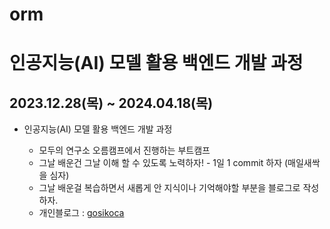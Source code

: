 # orm

# 인공지능(AI) 모델 활용 백엔드 개발 과정
## 2023.12.28(목) ~ 2024.04.18(목)  

* 인공지능(AI) 모델 활용 백엔드 개발 과정
  
  - 모두의 연구소 오름캠프에서 진행하는 부트캠프 
  - 그날 배운건 그날 이해 할 수 있도록 노력하자! - 1일 1 commit 하자 (매일새싹을 심자)
  - 그날 배운걸 복습하면서 새롭게 안 지식이나 기억해야할 부분을 블로그로 작성하자. 
  - 개인블로그 : [gosikoca](https://gosikoca.tistory.com/)

